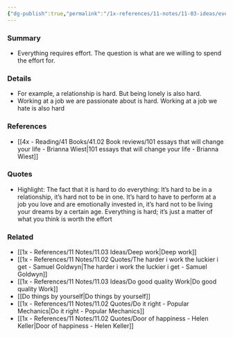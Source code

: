 ```yaml
---
{"dg-publish":true,"permalink":"/1x-references/11-notes/11-03-ideas/everything-is-hard-what-is-worth-the-effort/","title":"Everything is hard - what is worth the effort","noteIcon":""}
---
```



### Summary
- Everything requires effort. The question is what are we willing to spend the effort for.

### Details
- For example, a relationship is hard. But being lonely is also hard.
- Working at a job we are passionate about is hard. Working at a job we hate is also hard

### References
- [[4x - Reading/41 Books/41.02 Book reviews/101 essays that will change your life - Brianna Wiest\|101 essays that will change your life - Brianna Wiest]]

### Quotes
- Highlight: The fact that it is hard to do everything: It’s hard to be in a relationship, it’s hard not to be in one. It’s hard to have to perform at a job you love and are emotionally invested in, it’s hard not to be living your dreams by a certain age. Everything is hard; it’s just a matter of what you think is worth the effort

### Related
- [[1x - References/11 Notes/11.03 Ideas/Deep work\|Deep work]]
- [[1x - References/11 Notes/11.02 Quotes/The harder i work the luckier i get - Samuel Goldwyn\|The harder i work the luckier i get - Samuel Goldwyn]]
- [[1x - References/11 Notes/11.03 Ideas/Do good quality Work\|Do good quality Work]]
- [[Do things by yourself\|Do things by yourself]]
- [[1x - References/11 Notes/11.02 Quotes/Do it right - Popular Mechanics\|Do it right - Popular Mechanics]]
- [[1x - References/11 Notes/11.02 Quotes/Door of happiness - Helen Keller\|Door of happiness - Helen Keller]]